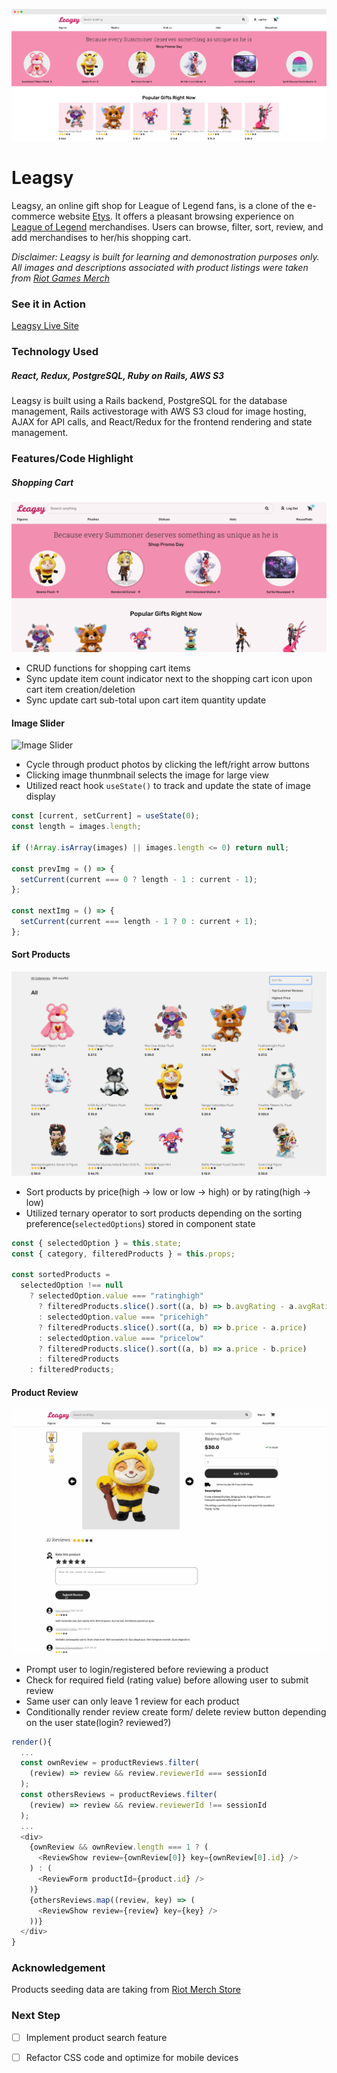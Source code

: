 [![Banner](/app/assets/README/banner.png)](http://leagsy.herokuapp.com/#/)
# Leagsy
Leagsy, an online gift shop for League of Legend fans, is a clone of the e-commerce website [Etys](https://www.etsy.com). It offers a pleasant browsing experience on [League of Legend](https://merch.riotgames.com/en-us/) merchandises. Users can browse, filter, sort, review, and add merchandises to her/his shopping cart.

*Disclaimer: Leagsy is built for learning and demonostration purposes only. All images and descriptions associated with product listings were taken from [Riot Games Merch](https://merch.riotgames.com/en-us/)*

### See it in Action
[Leagsy Live Site](http://leagsy.herokuapp.com)

### Technology Used
##### React, Redux, PostgreSQL, Ruby on Rails, AWS S3
Leagsy is built using a Rails backend, PostgreSQL for the database management, Rails activestorage with AWS S3 cloud for image hosting, AJAX for API calls, and React/Redux for the frontend rendering and state management.

### Features/Code Highlight

##### Shopping Cart
![Cart Crud](/app/assets/README/cart_demo.gif)

- CRUD functions for shopping cart items
- Sync update item count indicator next to the shopping cart icon upon cart item creation/deletion
- Sync update cart sub-total upon cart item quantity update

#### Image Slider
![Image Slider](/app/assets/README/slider_demo.gif)
- Cycle through product photos by clicking the left/right arrow buttons
- Clicking image thunmbnail selects the image for large view
- Utilized react hook `useState()` to track and update the state of image display

```js
const [current, setCurrent] = useState(0);
const length = images.length;

if (!Array.isArray(images) || images.length <= 0) return null;

const prevImg = () => {
  setCurrent(current === 0 ? length - 1 : current - 1);
};

const nextImg = () => {
  setCurrent(current === length - 1 ? 0 : current + 1);
};
```

#### Sort Products
![Product Sort](/app/assets/README/sort_demo.gif)
- Sort products by price(high -> low or low -> high) or by rating(high -> low)
- Utilized ternary operator to sort products depending on the sorting preference(`selectedOptions`) stored in component state

```js
const { selectedOption } = this.state;
const { category, filteredProducts } = this.props;

const sortedProducts =
  selectedOption !== null
    ? selectedOption.value === "ratinghigh"
      ? filteredProducts.slice().sort((a, b) => b.avgRating - a.avgRating)
      : selectedOption.value === "pricehigh"
      ? filteredProducts.slice().sort((a, b) => b.price - a.price)
      : selectedOption.value === "pricelow"
      ? filteredProducts.slice().sort((a, b) => a.price - b.price)
      : filteredProducts
    : filteredProducts;
```

#### Product Review

![Product Review](/app/assets/README/reivew_demo.gif)
- Prompt user to login/registered before reviewing a product
- Check for required field (rating value) before allowing user to submit review
- Same user can only leave 1 review for each product
- Conditionally render review create form/ delete review button depending on the user state(login? reviewed?)

```js
render(){
  ...
  const ownReview = productReviews.filter(
    (review) => review && review.reviewerId === sessionId
  );
  const othersReviews = productReviews.filter(
    (review) => review && review.reviewerId !== sessionId
  );
  ...
  <div>
    {ownReview && ownReview.length === 1 ? (
      <ReviewShow review={ownReview[0]} key={ownReview[0].id} />
    ) : (
      <ReviewForm productId={product.id} />
    )}
    {othersReviews.map((review, key) => (
      <ReviewShow review={review} key={key} />
    ))}
  </div>
}
```

### Acknowledgement
Products seeding data are taking from [Riot Merch Store](https://merch.riotgames.com/en-us/)

### Next Step
- [ ] Implement product search feature
- [ ] Refactor CSS code and optimize for mobile devices




